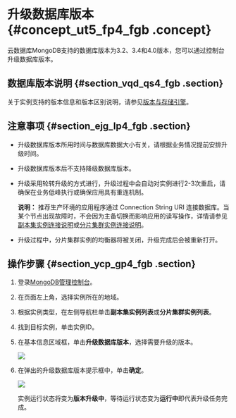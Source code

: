 # 升级数据库版本 {#concept_ut5_fp4_fgb .concept}

云数据库MongoDB支持的数据库版本为3.2、3.4和4.0版本，您可以通过控制台升级数据库版本。

## 数据库版本说明 {#section_vqd_qs4_fgb .section}

关于实例支持的版本信息和版本区别说明，请参见[版本与存储引擎](../../../../intl.zh-CN/产品简介/版本及存储引擎.md#)。

## 注意事项 {#section_ejg_lp4_fgb .section}

-   升级数据库版本所用时间与数据库数据大小有关，请根据业务情况提前安排升级时间。
-   升级数据库版本后不支持降级数据库版本。
-   升级采用轮转升级的方式进行，升级过程中会自动对实例进行2-3次重启，请确保在业务低峰执行或确保应用具有重连机制。

    **说明：** 推荐生产环境的应用程序通过 Connection String URI 连接数据库。当某个节点出现故障时，不会因为主备切换而影响应用的读写操作，详情请参见[副本集实例连接说明](../../../../intl.zh-CN/副本集快速入门/连接实例/副本集实例连接说明.md#)或[分片集群实例连接说明](../../../../intl.zh-CN/分片集群快速入门/连接实例/分片集群实例连接说明.md#)。

-   升级过程中，分片集群实例的均衡器将被关闭，升级完成后会被重新打开。

## 操作步骤 {#section_ycp_gp4_fgb .section}

1.  登录[MongoDB管理控制台](https://mongodb.console.aliyun.com/#/mongodb/list)。
2.  在页面左上角，选择实例所在的地域。
3.  根据实例类型，在左侧导航栏单击**副本集实例列表**或**分片集群实例列表**。
4.  找到目标实例，单击实例ID。
5.  在基本信息区域框，单击**升级数据库版本**，选择需要升级的版本。

    ![](http://static-aliyun-doc.oss-cn-hangzhou.aliyuncs.com/assets/img/6742/156453619921044_zh-CN.png)

6.  在弹出的升级数据库版本提示框中，单击**确定**。

    ![](http://static-aliyun-doc.oss-cn-hangzhou.aliyuncs.com/assets/img/6742/156453619921045_zh-CN.png)

    实例运行状态将变为**版本升级中**，等待运行状态变为**运行中**即代表升级任务完成。


